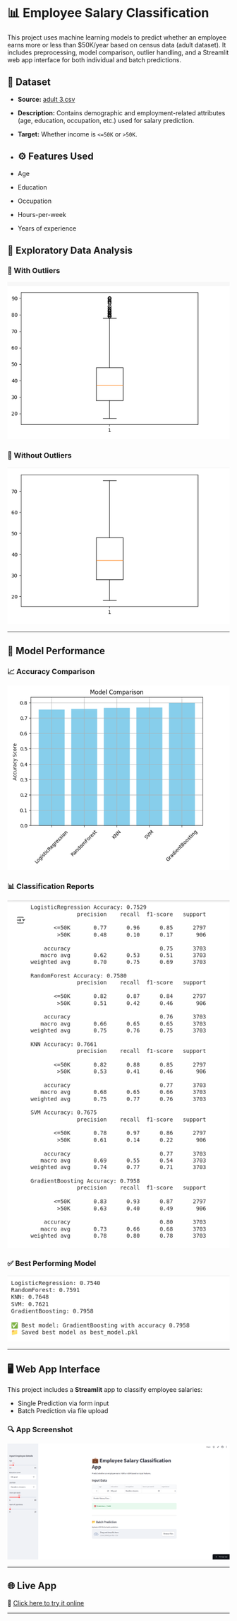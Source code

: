 # 📊 Employee Salary Classification

This project uses machine learning models to predict whether an employee earns more or less than $50K/year based on census data (adult dataset). It includes preprocessing, model comparison, outlier handling, and a Streamlit web app interface for both individual and batch predictions.

## 📁 Dataset

- **Source:** [adult 3.csv](SalaryData.csv)
- **Description:** Contains demographic and employment-related attributes (age, education, occupation, etc.) used for salary prediction.
- **Target:** Whether income is `<=50K` or `>50K`.

- ## ⚙️ Features Used

- Age  
- Education  
- Occupation  
- Hours-per-week  
- Years of experience  


## 🧪 Exploratory Data Analysis

### 📌 With Outliers  
![Outlier Boxplot](https://github.com/Athulyakrishna-k1312/salary-predictor/blob/1440a50c6eba3aa017ac0749ef1fa13508931fd8/images/pic1.png)
### 📌 Without Outliers  
![Cleaned Boxplot](https://github.com/Athulyakrishna-k1312/salary-predictor/blob/b370299f11d01539eeeca34c228338eceaa3de7e/images/pic2.png)

---

## 🤖 Model Performance

### 📈 Accuracy Comparison  
![Model Comparison Bar Chart](https://github.com/Athulyakrishna-k1312/salary-predictor/blob/0308b329cad37bdbcdee031715196469b4f4c8b1/images/pic3.png)

### 📊 Classification Reports  
![Classification Report](https://github.com/Athulyakrishna-k1312/salary-predictor/blob/0308b329cad37bdbcdee031715196469b4f4c8b1/images/pic4.png)

### ✅ Best Performing Model  
![Best Model Highlight](https://github.com/Athulyakrishna-k1312/salary-predictor/blob/0308b329cad37bdbcdee031715196469b4f4c8b1/images/pic5.png)

---
## 🖥️ Web App Interface

This project includes a **Streamlit** app to classify employee salaries:

- Single Prediction via form input
- Batch Prediction via file upload

### 🔍 App Screenshot  
![App UI](https://github.com/Athulyakrishna-k1312/salary-predictor/blob/fd8d3ba194d9640d3ce553eff578a560fd374e61/images/Screenshot%20from%202025-07-22%2012-00-56.png)

---
 
## 🌐 Live App

🔗 [Click here to try it online](https://salary-predictor-cvfpndnysxwgbibtgtmpmc.streamlit.app/)

---



